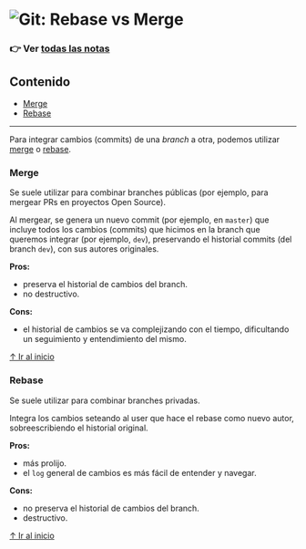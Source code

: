 # ![Git: Rebase vs Merge](https://i.imgur.com/OSj2s1F.png)

### 👉 Ver [todas las notas](https://github.com/undefinedschool/notes)

## Contenido

- [Merge](https://github.com/undefinedschool/notes-rebase-vs-merge#merge)
- [Rebase](https://github.com/undefinedschool/notes-rebase-vs-merge#rebase)

---

Para integrar cambios (commits) de una _branch_ a otra, podemos utilizar [merge](https://www.atlassian.com/git/tutorials/using-branches/git-merge) o [rebase](https://www.atlassian.com/git/tutorials/rewriting-history/git-rebase).

### Merge

Se suele utilizar para combinar branches públicas (por ejemplo, para mergear PRs en proyectos Open Source).

Al mergear, se genera un nuevo commit (por ejemplo, en `master`) que incluye todos los cambios (commits) que hicimos en la branch que queremos integrar (por ejemplo, `dev`), preservando el historial commits (del branch `dev`), con sus autores originales.

**Pros:**

- preserva el historial de cambios del branch.
- no destructivo.

**Cons:**

- el historial de cambios se va complejizando con el tiempo, dificultando un seguimiento y entendimiento del mismo.

[↑ Ir al inicio](https://github.com/undefinedschool/notes-rebase-vs-merge#contenido)

### Rebase

Se suele utilizar para combinar branches privadas.

Integra los cambios seteando al user que hace el rebase como nuevo autor, sobreescribiendo el historial original.

**Pros:**

- más prolijo.
- el `log` general de cambios es más fácil de entender y navegar.

**Cons:**

- no preserva el historial de cambios del branch.
- destructivo.

[↑ Ir al inicio](https://github.com/undefinedschool/notes-rebase-vs-merge#contenido)
